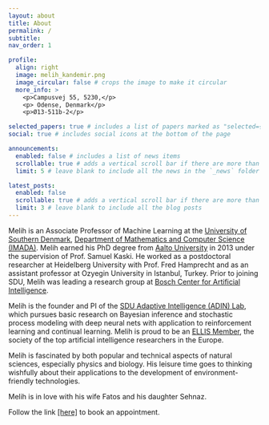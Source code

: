 ```yaml
---
layout: about
title: About
permalink: /
subtitle: 
nav_order: 1

profile:
  align: right
  image: melih_kandemir.png
  image_circular: false # crops the image to make it circular
  more_info: >
    <p>Campusvej 55, 5230,</p>
    <p> Odense, Denmark</p>
    <p>Ø13-511b-2</p>

selected_papers: true # includes a list of papers marked as "selected={true}"
social: true # includes social icons at the bottom of the page

announcements:
  enabled: false # includes a list of news items
  scrollable: true # adds a vertical scroll bar if there are more than 3 news items
  limit: 5 # leave blank to include all the news in the `_news` folder

latest_posts:
  enabled: false
  scrollable: true # adds a vertical scroll bar if there are more than 3 new posts items
  limit: 3 # leave blank to include all the blog posts
---
```


Melih is an Associate Professor of Machine Learning at the <a href="https://www.sdu.dk/">University of Southern Denmark</a>, <a href="https://www.sdu.dk/en/om_sdu/institutter_centre/imada_matematik_og_datalogi">Department of Mathematics and Computer Science (IMADA)</a>.
Melih earned his PhD degree from <a href="https://www.sdu.dk/">Aalto University</a> in 2013 under the supervision of Prof. Samuel Kaski. He worked as a postdoctoral researcher at Heidelberg University with Prof. Fred Hamprecht and as an assistant professor at Ozyegin University in Istanbul, Turkey. Prior to joining SDU, Melih was leading a research group at <a href="https://bosch-ai.com">Bosch Center for Artificial Intelligence</a>.

Melih is the founder and PI of the <a href="https://adinlab.github.io">SDU Adaptive Intelligence (ADIN) Lab<a/>, which pursues basic research on Bayesian inference and stochastic process modeling with deep neural nets with application to reinforcement learning and continual learning. Melih is proud to be an <a href="https://ellis.eu/members">ELLIS Member</a>, the society of the top artificial intelligence researchers in the Europe.

Melih is fascinated by both popular and technical aspects of natural sciences, especially physics and biology. His leisure time goes to thinking wishfully about their applications to the development of environment-friendly technologies.

Melih is in love with his wife Fatos and his daughter Sehnaz.

Follow the link <a href="https://outlook.office.com/bookwithme/user/899c66e2eda841f49436292aeef99592@imada.sdu.dk/meetingtype/sTAyvVKU7keRSDx3EcrH2Q2?anonymous&ep=mlink">[here]</a> to book an appointment.